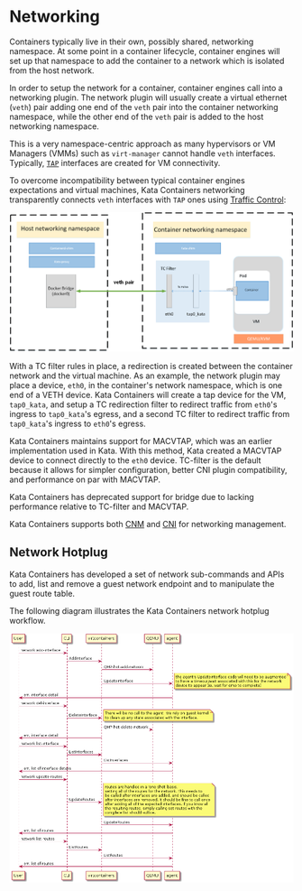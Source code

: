 # Networking

Containers typically live in their own, possibly shared, networking namespace.
At some point in a container lifecycle, container engines will set up that namespace
to add the container to a network which is isolated from the host network.

In order to setup the network for a container, container engines call into a 
networking plugin. The network plugin will usually create a virtual
ethernet (`veth`) pair adding one end of the `veth` pair into the container 
networking namespace, while the other end of the `veth` pair is added to the 
host networking namespace.

This is a very namespace-centric approach as many hypervisors or VM
Managers (VMMs) such as `virt-manager` cannot handle `veth`
interfaces. Typically, [`TAP`](https://www.kernel.org/doc/Documentation/networking/tuntap.txt) 
interfaces are created for VM connectivity.

To overcome incompatibility between typical container engines expectations
and virtual machines, Kata Containers networking transparently connects `veth`
interfaces with `TAP` ones using [Traffic Control](https://man7.org/linux/man-pages/man8/tc.8.html):

![Kata Containers networking](../arch-images/network.png)

With a TC filter rules in place, a redirection is created between the container network
 and the virtual machine. As an example, the network plugin may place a device, 
`eth0`, in the container's network namespace, which is one end of a VETH device. 
Kata Containers will create a tap device for the VM, `tap0_kata`,
and setup a TC redirection filter to redirect traffic from `eth0`'s ingress to `tap0_kata`'s egress,
and a second TC filter to redirect traffic from `tap0_kata`'s ingress to `eth0`'s egress.

Kata Containers maintains support for MACVTAP, which was an earlier implementation used in Kata. 
With this method, Kata created a MACVTAP device to connect directly to the `eth0` device. 
TC-filter is the default because it allows for simpler configuration, better CNI plugin 
compatibility, and performance on par with MACVTAP.

Kata Containers has deprecated support for bridge due to lacking performance relative to TC-filter and MACVTAP.

Kata Containers supports both
[CNM](https://github.com/docker/libnetwork/blob/master/docs/design.md#the-container-network-model)
and [CNI](https://github.com/containernetworking/cni) for networking management.

## Network Hotplug

Kata Containers has developed a set of network sub-commands and APIs to add, list and
remove a guest network endpoint and to manipulate the guest route table.

The following diagram illustrates the Kata Containers network hotplug workflow.

![Network Hotplug](../arch-images/kata-containers-network-hotplug.png)
